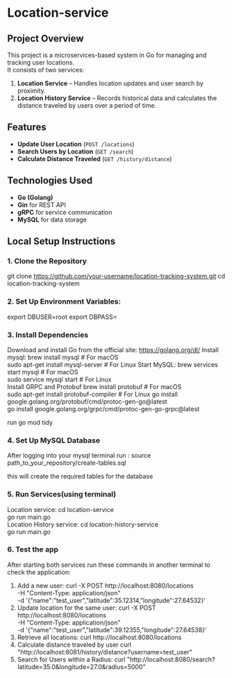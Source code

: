 # Location-service

## Project Overview

This project is a microservices-based system in Go for managing and tracking user locations.  
It consists of two services:

1. **Location Service** – Handles location updates and user search by proximity.  
2. **Location History Service** – Records historical data and calculates the distance traveled by users over a period of time.

## Features

- **Update User Location** (`POST /locations`)  
- **Search Users by Location** (`GET /search`)  
- **Calculate Distance Traveled** (`GET /history/distance`)  


## Technologies Used

- **Go (Golang)**  
- **Gin** for REST API  
- **gRPC** for service communication  
- **MySQL** for data storage

## Local Setup Instructions

### 1. Clone the Repository

git clone https://github.com/your-username/location-tracking-system.git
cd location-tracking-system

### 2. Set Up Environment Variables:

export DBUSER=root
export DBPASS=

### 3. Install Dependencies
Download and install Go from the official site: https://golang.org/dl/
Install mysql:
  brew install mysql  # For macOS  
  sudo apt-get install mysql-server  # For Linux
  Start MySQL:
    brew services start mysql  # For macOS  
    sudo service mysql start  # For Linux  
Install GRPC and Protobuf
  brew install protobuf  # For macOS  
  sudo apt-get install protobuf-compiler  # For Linux 
  go install google.golang.org/protobuf/cmd/protoc-gen-go@latest  
  go install google.golang.org/grpc/cmd/protoc-gen-go-grpc@latest

run go mod tidy

### 4. Set Up MySQL Database

After logging into your mysql terminal run :
source path_to_your_repository/create-tables.sql

this will create the required tables for the database

### 5. Run Services(using terminal)

Location service:
  cd location-service  
  go run main.go  
Location History service:
  cd location-history-service  
  go run main.go  

### 6. Test the app
After starting both services run these commands in another terminal to check the application:
1. Add a new user:
curl -X POST http://localhost:8080/locations \
-H "Content-Type: application/json" \
-d '{"name":"test_user","latitude":35.12314,"longitude":27.64532}'
2. Update location for the same user:
curl -X POST http://localhost:8080/locations \
-H "Content-Type: application/json" \
-d '{"name":"test_user","latitude":39.12355,"longitude":27.64538}'
3. Retrieve all locations:
curl http://localhost:8080/locations
4. Calculate distance traveled by user
curl "http://localhost:8081/history/distance?username=test_user"
5. Search for Users within a Radius:
curl "http://localhost:8080/search?latitude=35.0&longitude=27.0&radius=5000"


